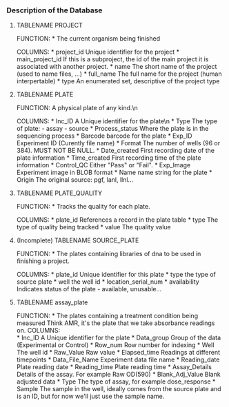 ### Description of the Database

1. TABLENAME    PROJECT
 
    FUNCTION:   * The current organism being finished

    COLUMNS:    * project_id   		Unique identifier for the project
 		        * main_project_id		If this is a subproject, the id of the main
  					                project it is associated with another project.
                * name         		The short name of the project (used to name files, ...)
                * full_name    		The full name for the project (human interpertable)
 		        * type 			    An enumerated set, descriptive of the project type

2. TABLENAME    PLATE

    FUNCTION:   A physical plate of any kind.\n

    COLUMNS:    * Inc_ID	        A Unique identifier for the plate\n
                * Type		    The type of plate:
                                - assay
                                - source
       		    * Process_status  Where the plate is in the sequencing process
 				* Barcode		    barcode for the plate
 				* Exp_ID		    Experiment ID (Curently file name)
 				* Format    	    The number of wells (96 or 384). MUST NOT BE NULL.
 				* Date_created 	First recording date of the plate information
 				* Time_created 	First recording time of the plate information
 				* Control_QC      Either "Pass" or "Fail".
                * Exp_Image       Experiment image in BLOB format
                * Name		    name string for the plate
 				* Origin	  	    The original source: pgf, lanl, llnl...

3. TABLENAME    PLATE_QUALITY
 
    FUNCTION:   * Tracks the quality for each plate.
 
    COLUMNS:    * plate_id       References a record in the plate table
                * type	       The type of quality being tracked
                * value		   The quality value

4.  (Incomplete)
    TABLENAME   SOURCE_PLATE
 
    FUNCTION:   * The plates containing libraries of dna to be used in
                finishing a project.
 
    COLUMNS:    * plate_id     	Unique identifier for this plate
 		        * type		the type of source plate
                * well		the well id
 		        * location_serial_num
                * availability  	Indicates status of the plate - available, unusable...

5. TABLENAME	assay_plate
 
    FUNCTION:	* The plates containing a treatment condition being measured
 		        Think AMR, it's the plate that we take absorbance readings on.
    COLUMNS:    
                * Inc_ID          A Unique identifier for the plate
 		        * Data_group	    Group of the data (Experimental or Control)
                * Row_num 	    Row number for indexing 
                * Well	        The well id
                * Raw_Value 		Raw value
                * Elapsed_time	Readings at different timepoints
                * Data_File_Name	Experiment data file name
                * Reading_date	Plate reading date
                * Reading_time	Plate reading time
                * Assay_Details 	Details of the assay. For example Raw OD(590)
                * Blank_Adj_Value Blank adjusted data
                * Type	        The type of assay, for example dose_response
                * Sample          The sample in the well, ideally comes from the source plate and
                                is an ID, but for now we'll just use the sample name.